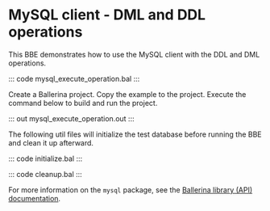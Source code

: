 # MySQL client - DML and DDL operations

This BBE demonstrates how to use the MySQL client with the DDL and  DML operations. 

::: code mysql_execute_operation.bal :::

Create a Ballerina project. Copy the example to the project. Execute the command below to build and run the project.

::: out mysql_execute_operation.out :::

The following util files will initialize the test database before running the BBE and clean it up afterward.

::: code initialize.bal :::

::: code cleanup.bal :::

For more information on the `mysql` package, see the [Ballerina library (API) documentation](https://lib.ballerina.io/ballerinax/mysql/latest/).
